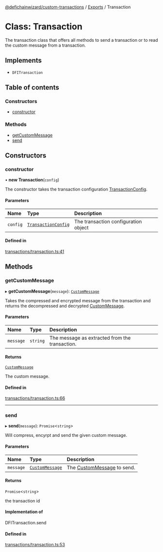 [@defichainwizard/custom-transactions](../README.md) / [Exports](../modules.md) / Transaction

# Class: Transaction

The transaction class that offers all methods to send a
transaction or to read the custom message from a transaction.

## Implements

- `DFITransaction`

## Table of contents

### Constructors

- [constructor](Transaction.md#constructor)

### Methods

- [getCustomMessage](Transaction.md#getcustommessage)
- [send](Transaction.md#send)

## Constructors

### constructor

• **new Transaction**(`config`)

The constructor takes the transaction configuration [TransactionConfig](../interfaces/TransactionConfig.md).

#### Parameters

| Name | Type | Description |
| :------ | :------ | :------ |
| `config` | [`TransactionConfig`](../interfaces/TransactionConfig.md) | The transaction configuration object |

#### Defined in

[transactions/transaction.ts:41](https://github.com/DeFiChain-Wizard/custom-transcation-library/blob/d135dca/src/transactions/transaction.ts#L41)

## Methods

### getCustomMessage

▸ **getCustomMessage**(`message`): [`CustomMessage`](../interfaces/CustomMessage.md)

Takes the compressed and encrypted message from the transaction and returns the
decompressed and decrypted [CustomMessage](../interfaces/CustomMessage.md).

#### Parameters

| Name | Type | Description |
| :------ | :------ | :------ |
| `message` | `string` | The message as extracted from the transaction. |

#### Returns

[`CustomMessage`](../interfaces/CustomMessage.md)

The custom message.

#### Defined in

[transactions/transaction.ts:66](https://github.com/DeFiChain-Wizard/custom-transcation-library/blob/d135dca/src/transactions/transaction.ts#L66)

___

### send

▸ **send**(`message`): `Promise`<`string`\>

Will compress, encyrpt and send the given custom message.

#### Parameters

| Name | Type | Description |
| :------ | :------ | :------ |
| `message` | [`CustomMessage`](../interfaces/CustomMessage.md) | The [CustomMessage](../interfaces/CustomMessage.md) to send. |

#### Returns

`Promise`<`string`\>

the transaction id

#### Implementation of

DFITransaction.send

#### Defined in

[transactions/transaction.ts:53](https://github.com/DeFiChain-Wizard/custom-transcation-library/blob/d135dca/src/transactions/transaction.ts#L53)
